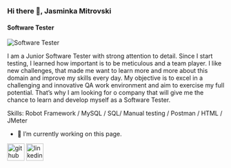 ### Hi there 👋, Jasminka Mitrovski
#### Software Tester
![Software Tester](https://arturssmirnovs.github.io/github-profile-readme-generator/images/banner.png)

I am a Junior Software Tester with strong attention to detail. 
Since I start testing, I learned how important is to be meticulous and a team player. 
I like new challenges, that made me want to learn more and more about this domain and improve my skills every day. 
My objective is to excel in a challenging and innovative QA work environment and aim to exercise my full potential. 
That’s why I am looking for o company that will give me the chance to learn and develop myself as a Software Tester.

Skills: Robot Framework / MySQL / SQL/  Manual testing / Postman / HTML / JMeter

- 🔭 I’m currently working on this page. 


[<img src='https://cdn.jsdelivr.net/npm/simple-icons@3.0.1/icons/github.svg' alt='github' height='40'>](https://github.com/Jasminka91)  [<img src='https://cdn.jsdelivr.net/npm/simple-icons@3.0.1/icons/linkedin.svg' alt='linkedin' height='40'>](https://www.linkedin.com/in/https://www.linkedin.com/in/jasminka-mitrovski-31032a26b//)  




